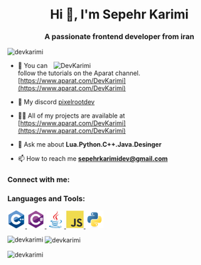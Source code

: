 <h1 align="center">Hi 👋, I'm Sepehr Karimi</h1>
<h3 align="center">A passionate frontend developer from iran</h3>

<p align="left"> <img src="https://komarev.com/ghpvc/?username=devkarimi&label=Profile%20views&color=0e75b6&style=flat" alt="devkarimi" /> </p>
<img align="right" alt="DevKarimi" width = "400" src ="https://mir-s3-cdn-cf.behance.net/project_modules/hd/06f21a161921919.63cd7887d0a70.gif">


- 👯 You can follow the tutorials on the Aparat channel. [https://www.aparat.com/DevKarimi](https://www.aparat.com/DevKarimi)

- 🤝 My discord [pixelrootdev](pixelrootdev)

- 👨‍💻 All of my projects are available at [https://www.aparat.com/DevKarimi](https://www.aparat.com/DevKarimi)

- 💬 Ask me about **Lua.Python.C++.Java.Desinger**

- 📫 How to reach me **sepehrkarimidev@gmail.com**

<h3 align="left">Connect with me:</h3>
<p align="left">
</p>

<h3 align="left">Languages and Tools:</h3>
<p align="left"> <a href="https://www.w3schools.com/cpp/" target="_blank" rel="noreferrer"> <img src="https://raw.githubusercontent.com/devicons/devicon/master/icons/cplusplus/cplusplus-original.svg" alt="cplusplus" width="40" height="40"/> </a> <a href="https://www.w3schools.com/cs/" target="_blank" rel="noreferrer"> <img src="https://raw.githubusercontent.com/devicons/devicon/master/icons/csharp/csharp-original.svg" alt="csharp" width="40" height="40"/> </a> <a href="https://www.java.com" target="_blank" rel="noreferrer"> <img src="https://raw.githubusercontent.com/devicons/devicon/master/icons/java/java-original.svg" alt="java" width="40" height="40"/> </a> <a href="https://developer.mozilla.org/en-US/docs/Web/JavaScript" target="_blank" rel="noreferrer"> <img src="https://raw.githubusercontent.com/devicons/devicon/master/icons/javascript/javascript-original.svg" alt="javascript" width="40" height="40"/> </a> <a href="https://www.python.org" target="_blank" rel="noreferrer"> <img src="https://raw.githubusercontent.com/devicons/devicon/master/icons/python/python-original.svg" alt="python" width="40" height="40"/> </a> </p>

<p><img align="left" src="https://github-readme-stats.vercel.app/api/top-langs?username=devkarimi&show_icons=true&locale=en&layout=compact" alt="devkarimi" /></p>

<p>&nbsp;<img align="center" src="https://github-readme-stats.vercel.app/api?username=devkarimi&show_icons=true&locale=en" alt="devkarimi" /></p>

<p><img align="center" src="https://github-readme-streak-stats.herokuapp.com/?user=devkarimi&" alt="devkarimi" /></p>

